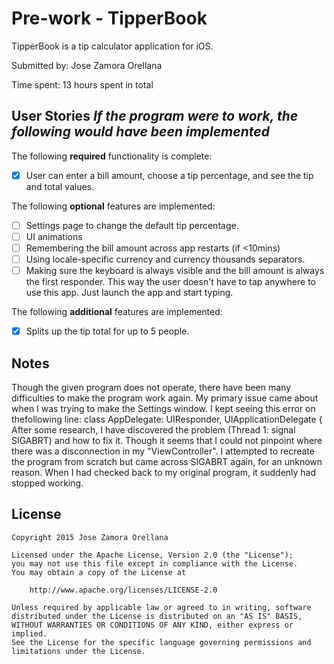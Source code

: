 # Pre-work - TipperBook

TipperBook is a tip calculator application for iOS.

Submitted by: Jose Zamora Orellana

Time spent: 13 hours spent in total

## User Stories *If the program were to work, the following would have been implemented*

The following **required** functionality is complete:
* [x] User can enter a bill amount, choose a tip percentage, and see the tip and total values.

The following **optional** features are implemented:
* [ ] Settings page to change the default tip percentage.
* [ ] UI animations
* [ ] Remembering the bill amount across app restarts (if <10mins)
* [ ] Using locale-specific currency and currency thousands separators.
* [ ] Making sure the keyboard is always visible and the bill amount is always the first responder. This way the user doesn't have to tap anywhere to use this app. Just launch the app and start typing.

The following **additional** features are implemented:

- [x] Splits up the tip total for up to 5 people.

## Notes

Though the given program does not operate, there have been many difficulties to make the program work again. My primary issue came about when I was trying to make the Settings window. I kept seeing this error on thefollowing line:
class AppDelegate: UIResponder, UIApplicationDelegate {
After some research, I have discovered the problem (Thread 1: signal SIGABRT) and how to fix it. Though it seems that I could not pinpoint where there was a disconnection in my "ViewController". I attempted to recreate the program from scratch but came across SIGABRT again, for an unknown reason. When I had checked back to my original program, it suddenly had stopped working.

## License

    Copyright 2015 Jose Zamora Orellana

    Licensed under the Apache License, Version 2.0 (the "License");
    you may not use this file except in compliance with the License.
    You may obtain a copy of the License at

        http://www.apache.org/licenses/LICENSE-2.0

    Unless required by applicable law or agreed to in writing, software
    distributed under the License is distributed on an "AS IS" BASIS,
    WITHOUT WARRANTIES OR CONDITIONS OF ANY KIND, either express or implied.
    See the License for the specific language governing permissions and
    limitations under the License.
